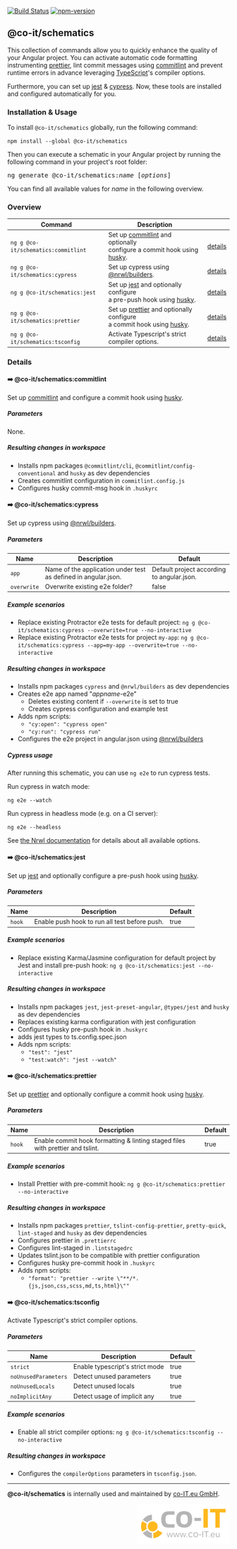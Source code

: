[![Build Status][1]][2] [![npm-version][3]][4]

[1]: https://travis-ci.org/co-IT/schematics.svg?branch=master
[2]: https://travis-ci.org/co-IT/schematics
[3]: https://badge.fury.io/js/%40co-it%2Fschematics.svg
[4]: https://www.npmjs.com/package/@co-it/schematics

## @co-it/schematics

This collection of commands allow you to quickly enhance the quality of your
Angular project.
You can activate automatic code formatting instrumenting [prettier],
lint commit messages using [commitlint] and prevent runtime errors in advance
leveraging [TypeScript]'s compiler options.

Furthermore, you can set up [jest] & [cypress]. Now, these tools are installed
and configured automatically for you.

### Installation & Usage

To install `@co-it/schematics` globally, run the following command:

```shell
npm install --global @co-it/schematics
```

Then you can execute a schematic in your Angular project by running the following command in your project's root folder:

<pre>ng generate @co-it/schematics:<i>name</i> [<i>options</i>]</pre>

You can find all available values for _name_ in the following overview.

### Overview

| Command                             | Description                                                                  |                                         |
| ----------------------------------- | ---------------------------------------------------------------------------- | --------------------------------------- |
| `ng g @co-it/schematics:commitlint` | Set up [commitlint] and optionally<br>configure a commit hook using [husky]. | [details](#️-co-itschematicscommitlint) |
| `ng g @co-it/schematics:cypress`    | Set up cypress using [@nrwl/builders].                                       | [details](#️-co-itschematicscypress)    |
| `ng g @co-it/schematics:jest`       | Set up [jest] and optionally configure<br>a pre-push hook using [husky].     | [details](#️-co-itschematicsjest)       |
| `ng g @co-it/schematics:prettier`   | Set up [prettier] and optionally configure<br>a commit hook using [husky].   | [details](#️-co-itschematicsprettier)   |
| `ng g @co-it/schematics:tsconfig`   | Activate Typescript's strict compiler options.                               | [details](#️-co-itschematicstsconfig)   |

[commitlint]: https://github.com/conventional-changelog/commitlint
[cypress]: https://www.cypress.io/
[husky]: https://github.com/typicode/husky
[jest]: https://jestjs.io/
[prettier]: https://prettier.io/
[typescript]: https://www.typescriptlang.org/
[@nrwl/builders]: https://www.npmjs.com/package/@nrwl/builders

### Details

#### ➡️ @co-it/schematics:commitlint

Set up [commitlint] and configure a commit hook using [husky].

##### Parameters

None.

##### Resulting changes in workspace

- Installs npm packages `@commitlint/cli`, `@commitlint/config-conventional` and `husky` as dev dependencies
- Creates commitlint configuration in `commitlint.config.js`
- Configures husky commit-msg hook in `.huskyrc`

#### ➡️ @co-it/schematics:cypress

Set up cypress using [@nrwl/builders].

##### Parameters

| Name        | Description                                                    | Default                                    |
| ----------- | -------------------------------------------------------------- | ------------------------------------------ |
| `app`       | Name of the application under test as defined in angular.json. | Default project according to angular.json. |
| `overwrite` | Overwrite existing e2e folder?                                 | false                                      |

##### Example scenarios

- Replace existing Protractor e2e tests for default project:
  `ng g @co-it/schematics:cypress --overwrite=true --no-interactive`
- Replace existing Protractor e2e tests for project `my-app`:
  `ng g @co-it/schematics:cypress --app=my-app --overwrite=true --no-interactive`

##### Resulting changes in workspace

- Installs npm packages `cypress` and `@nrwl/builders` as dev dependencies
- Creates e2e app named "_appname_-e2e"
  - Deletes existing content if `--overwrite` is set to true
  - Creates cypress configuration and example test
- Adds npm scripts:
  - `"cy:open": "cypress open"`
  - `"cy:run": "cypress run"`
- Configures the e2e project in angular.json using [@nrwl/builders]

##### Cypress usage

After running this schematic, you can use `ng e2e` to run cypress tests.

Run cypress in watch mode:

```shell
ng e2e --watch
```

Run cypress in headless mode (e.g. on a CI server):

```shell
ng e2e --headless
```

See [the Nrwl documentation](https://github.com/nrwl/nx/blob/master/docs/api-cypress/builders/cypress.md) for details about all available options.

#### ➡️ @co-it/schematics:jest

Set up [jest] and optionally configure a pre-push hook using [husky].

##### Parameters

| Name   | Description                                   | Default |
| ------ | --------------------------------------------- | ------- |
| `hook` | Enable push hook to run all test before push. | true    |

##### Example scenarios

- Replace existing Karma/Jasmine configuration for default project by Jest and install pre-push hook: `ng g @co-it/schematics:jest --no-interactive`

##### Resulting changes in workspace

- Installs npm packages `jest`, `jest-preset-angular`, `@types/jest` and `husky` as dev dependencies
- Replaces existing karma configuration with jest configuration
- Configures husky pre-push hook in `.huskyrc`
- adds jest types to ts.config.spec.json
- Adds npm scripts:
  - `"test": "jest"`
  - `"test:watch": "jest --watch"`

#### ➡️ @co-it/schematics:prettier

Set up [prettier] and optionally configure a commit hook using [husky].

##### Parameters

| Name   | Description                                                                    | Default |
| ------ | ------------------------------------------------------------------------------ | ------- |
| `hook` | Enable commit hook formatting & linting staged files with prettier and tslint. | true    |

##### Example scenarios

- Install Prettier with pre-commit hook:
  `ng g @co-it/schematics:prettier --no-interactive`

##### Resulting changes in workspace

- Installs npm packages `prettier`, `tslint-config-prettier`, `pretty-quick`, `lint-staged` and `husky` as dev dependencies
- Configures prettier in `.prettierrc`
- Configures lint-staged in `.lintstagedrc`
- Updates tslint.json to be compatible with prettier configuration
- Configures husky pre-commit hook in `.huskyrc`
- Adds npm scripts:
  - `"format": "prettier --write \"**/*.{js,json,css,scss,md,ts,html}\""`

#### ➡️ @co-it/schematics:tsconfig

Activate Typescript's strict compiler options.

##### Parameters

| Name                 | Description                     | Default |
| -------------------- | ------------------------------- | ------- |
| `strict`             | Enable typescript's strict mode | true    |
| `noUnusedParameters` | Detect unused parameters        | true    |
| `noUnusedLocals`     | Detect unused locals            | true    |
| `noImplicitAny`      | Detect usage of implicit any    | true    |

##### Example scenarios

- Enable all strict compiler options: `ng g @co-it/schematics:tsconfig --no-interactive`

##### Resulting changes in workspace

- Configures the `compilerOptions` parameters in `tsconfig.json`.

---

**@co-it/schematics** is internally used and maintained by [co-IT.eu GmbH](https://co-IT.eu).

<img align="right" alt="Orange co-IT.eu GmbH Logo" src="https://github.com/co-IT/schematics/blob/master/assets/co-it.logo.png?raw=true">

